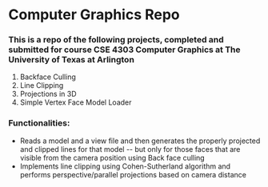 # Computer Graphics Repo

### This is a repo of the following projects, completed and submitted for course CSE 4303 Computer Graphics at The University of Texas at Arlington

1. Backface Culling
2. Line Clipping
3. Projections in 3D
4. Simple Vertex Face Model Loader

### Functionalities: 
- Reads a model and a view file and then generates the properly projected and clipped lines for that model -- but only for those faces that are visible from the camera position using Back face culling
- Implements line clipping using Cohen-Sutherland algorithm and performs perspective/parallel projections based on camera distance
